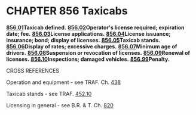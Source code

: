 CHAPTER 856 Taxicabs
====================

[**856.01**](3e976cf6.html)**Taxicab defined.**
[**856.02**](3e9bce06.html)**Operator's license required; expiration
date; fee.** [**856.03**](3ea352f7.html)**License applications.**
[**856.04**](3ea69b12.html)**License issuance; insurance; bond; display
of licenses.** [**856.05**](3eb3a093.html)**Taxicab stands.**
[**856.06**](3eb6a6c1.html)**Display of rates; excessive charges.**
[**856.07**](3eb9d93b.html)**Minimum age of drivers.**
[**856.08**](3ebc6f5a.html)**Suspension or revocation of licenses.**
[**856.09**](3ebfef9d.html)**Renewal of licenses.**
[**856.10**](3ec2b7e5.html)**Inspections; damaged vehicles.**
[**856.99**](3ec92c0c.html)**Penalty.**

CROSS REFERENCES

Operation and equipment - see TRAF. Ch. [438](1ed73355.html)

Taxicab stands - see TRAF. [452.10](2728d549.html)

Licensing in general - see B.R. & T. Ch. [820](39767052.html)
